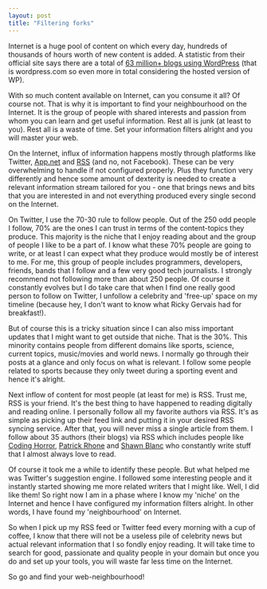 ```yaml
---
layout: post
title: "Filtering forks"
---
```


Internet is a huge pool of content on which every day, hundreds of thousands of hours worth of new content is added. A statistic from their official site says there are a total of [63 million+ blogs using WordPress](http://en.wordpress.com/stats/) (that is wordpress.com so even more in total considering the hosted version of WP). 

With so much content available on Internet, can you consume it all? Of course not. That is why it is important to find your neighbourhood on the Internet. It is the group of people with shared interests and passion from whom you can learn and get useful information. ​Rest all is junk (at least to you). Rest all is a waste of time. Set your information filters alright and you will master your web.

On the Internet, influx of information happens mostly through platforms like Twitter, [App.net](http://app.net) and [RSS](http://en.wikipedia.org/wiki/RSS) (and no, not Facebook). These can be very overwhelming to handle if not configured properly. Plus they function very differently and hence some amount of dexterity is needed to create a relevant information stream tailored for you - one that brings news and bits that you are interested in and not everything produced every single second on the Internet.   ​ 

​On Twitter, I use the 70-30 rule to follow people. Out of the 250 odd people I follow, 70% are the ones I can trust in terms of the content-topics they produce. This majority is the niche that I enjoy reading about and the group of people I like to be a part of. I know what these 70% people are going to write, or at least I can expect what they produce would mostly be of interest to me. For me, this group of people includes programmers, developers, friends, bands that I follow and a few very good tech journalists. I strongly recommend not following more than about 250 people. Of course it constantly evolves but I do take care that when I find one really good person to follow on Twitter, I unfollow a celebrity and 'free-up' space on my timeline (because hey, I don't want to know what Ricky Gervais had for breakfast!).

But of course this is a tricky situation since I can also miss important updates that I might want to get outside that niche. That is the 30%. This minority contains people from different domains like sports, science, current topics, music/movies and world news. I normally go through their posts at a glance and only focus on what is relevant. I follow some people related to sports because they only tweet during a sporting event and hence it's alright.

Next inflow of content for most people (at least for me) is RSS. Trust me, RSS is your friend. It's the best thing to have happened to reading digitally and reading online. ​I personally follow all my favorite authors via RSS. It's as simple as picking up their feed link and putting it in your desired RSS syncing service. After that, you will never miss a single article from them. I follow about 35 authors (their blogs) via RSS which includes people like [Coding Horror](http://codinghorror.com), [Patrick Rhone](http://patrickrhone.com) and [Shawn Blanc](http://shawnblanc.net) who constantly write stuff that I almost always love to read. 

Of course it took me a while to identify these people. But what helped me was Twitter's suggestion engine. I followed some interesting people and it instantly started showing me more related writers that I might like. Well, I did like them! So right now I am in a phase where I know my 'niche' on the Internet and hence I have configured my information filters alright. In other words, I have found my 'neighbourhood' on Internet.​

So when I pick up my RSS feed or Twitter feed every morning with a cup of coffee, I know that there will not be a useless pile of celebrity news but actual relevant information that I so fondly enjoy reading. It will take time to search for good, passionate and quality people in your domain but once you do and set up your tools, you will waste far less time on the Internet.

​So go and find your web-neighbourhood! 
